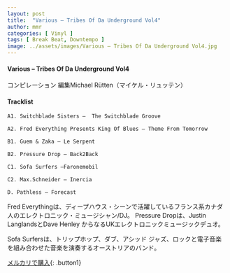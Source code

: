 ```yaml
---
layout: post
title:  "Various – Tribes Of Da Underground Vol4"
author: mmr
categories: [ Vinyl ]
tags: [ Break Beat, Downtempo ]
image: ../assets/images/Various – Tribes Of Da Underground Vol4.jpg
---
```


#### Various – Tribes Of Da Underground Vol4

コンピレーション 編集Michael Rütten（マイケル・リュッテン）

#### Tracklist
```md
A1. Switchblade Sisters –  The Switchblade Groove

A2. Fred Everything Presents King Of Blues – Theme From Tomorrow 

B1. Guem & Zaka – Le Serpent

B2. Pressure Drop – Back2Back 

C1. Sofa Surfers –Faronemobil

C2. Max.Schneider – Inercia

D. Pathless – Forecast
```

Fred Everythingは、ディープハウス・シーンで活躍しているフランス系カナダ人のエレクトロニック・ミュージシャン/DJ。
Pressure Dropは、Justin LanglandsとDave Henley からなるUKエレクトロニックミュージックデュオ。

Sofa Surfersは、トリップホップ、ダブ、アシッド ジャズ、ロックと電子音楽を組み合わせた音楽を演奏するオーストリアのバンド。

[メルカリで購入](https://jp.mercari.com/item/m49529230918){: .button1}

